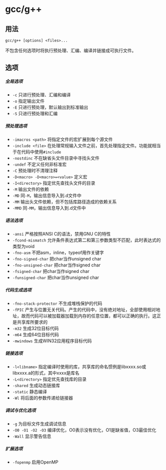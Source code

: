 # gcc/g++

## 用法

``` Shell
gcc/g++ [options] <files>...
```

不包含任何选项时将执行预处理、汇编、编译并链接成可执行文件。

## 选项

##### 全局选项
- `-c`	只进行预处理、汇编和编译
- `-o` <path>	指定输出文件
- `-E`	只进行预处理，默认输出到标准输出
- `-S`	只进行预处理和汇编

##### 预处理选项
- `-imacros <path>`	将指定文件的宏扩展到每个源文件
- `-include <file>`	在处理常规输入文件之前，首先处理指定文件。功能就相当于在代码中使用`#include`
- `-nostdinc`	不在缺省头文件目录中寻找头文件
- `-undef`	不定义任何非标准宏
- `-C`	预处理时不清理注释
- `-D<macro> -D<macro>=<value>` 定义宏
- `-I<directory>`	指定优先查找头文件的目录
- `-M`	输出文件的依赖
- `-MD`	同`-M`，输出信息导入到.d文件中
- `-MM`	输出头文件依赖，但不包括库路径造成的依赖关系
- `-MMD`	同`-MM`，输出信息导入到.d文件中

##### 语法选项
- `-ansi`	严格按照ANSI C的语法，禁用GNU C的特性
- `-fcond-mismatch`	允许条件表达式第二和第三参数类型不匹配，此时表达式的类型为void
- `-fno-asm`	不把asm，inline，typeof用作关键字
- `-fno-signed-char`	把char当作unsigned char
- `-fno-unsigned-char`	把char当作signed char
- `-fsigned-char`	把char当作signed char
- `-funsigned-char`	把char当作unsigned char

##### 代码生成选项
- `-fno-stack-protector`	不生成堆栈保护的代码
- `-fPIC`	产生与位置无关代码。产生的代码中，没有绝对地址，全部使用相对地址，故而代码可以被加载器加载到内存的任意位置，都可以正确的执行。这正是共享库所要求的
- `-m32`	生成32位目标代码
- `-m64`	生成64位目标代码
- `-mwindows`	生成WIN32应用程序目标代码

##### 链接选项
- `-l<libname>`	指定编译时使用的库，共享库的命名惯例是libxxxx.so或libxxxx.a的形式，其中xxxx是库名
- `-L<directory>`	指定优先查找库的目录
- `-shared`	生成动态链接库
- `-static`	静态编译
- `-Wl`	将后面的参数传递给链接器

##### 调试与优化选项
- `-g`	为目标文件生成调试信息
- `-O0 -O1 -O2 -O3`	编译优化，O0表示没有优化，O1是缺省值，O3最佳优化
- `-Wall`	显示警告信息

##### 扩展选项
- `-fopenmp`	启用OpenMP
